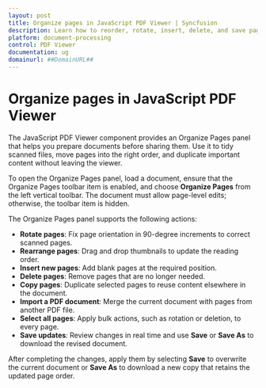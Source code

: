 ```yaml
---
layout: post
title: Organize pages in JavaScript PDF Viewer | Syncfusion
description: Learn how to reorder, rotate, insert, delete, and save pages with the Syncfusion JavaScript PDF Viewer component.
platform: document-processing
control: PDF Viewer
documentation: ug
domainurl: ##DomainURL##
---
```


# Organize pages in JavaScript PDF Viewer

The JavaScript PDF Viewer component provides an Organize Pages panel that helps you prepare documents before sharing them. Use it to tidy scanned files, move pages into the right order, and duplicate important content without leaving the viewer.

To open the Organize Pages panel, load a document, ensure that the Organize Pages toolbar item is enabled, and choose **Organize Pages** from the left vertical toolbar. The document must allow page-level edits; otherwise, the toolbar item is hidden.

The Organize Pages panel supports the following actions:

* **Rotate pages**: Fix page orientation in 90-degree increments to correct scanned pages.
* **Rearrange pages**: Drag and drop thumbnails to update the reading order.
* **Insert new pages**: Add blank pages at the required position.
* **Delete pages**: Remove pages that are no longer needed.
* **Copy pages**: Duplicate selected pages to reuse content elsewhere in the document.
* **Import a PDF document**: Merge the current document with pages from another PDF file.
* **Select all pages**: Apply bulk actions, such as rotation or deletion, to every page.
* **Save updates**: Review changes in real time and use **Save** or **Save As** to download the revised document.

After completing the changes, apply them by selecting **Save** to overwrite the current document or **Save As** to download a new copy that retains the updated page order.

